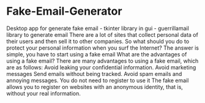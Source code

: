 # Fake-Email-Generator
Desktop app for generate fake email  - tkinter library in gui  - guerrillamail library to generate email  There are a lot of sites that collect personal data of their users and then sell it to other companies.   So what should you do to protect your personal information when you surf the Internet? The answer is simple, you have to start using a fake email   What are the advantages of using a fake email?   There are many advantages to using a fake email, which are as follows:    Avoid leaking your confidential information.   Avoid marketing messages   Send emails without being tracked.   Avoid spam emails and annoying messages.   You do not need to register to use it   The fake email allows you to register on websites with an anonymous identity, that is, without your real information.
